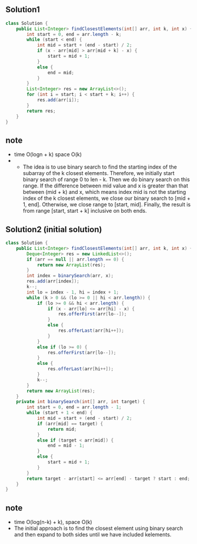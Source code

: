 ## Solution1 
``` java
class Solution {
    public List<Integer> findClosestElements(int[] arr, int k, int x) {
        int start = 0, end = arr.length - k;
        while (start < end) {
            int mid = start + (end - start) / 2;
            if (x - arr[mid] > arr[mid + k] - x) { 
                start = mid + 1;
            }
            else {
                end = mid;
            }
        }
        List<Integer> res = new ArrayList<>();
        for (int i = start; i < start + k; i++) {
            res.add(arr[i]);
        }
        return res;
    }
}
```

## note
* time O(logn + k) space O(k)
* * The idea is to use binary search to find the starting index of the subarray of the k closest elements. Therefore, we initially start binary search of range 0 to len - k. Then we do binary search on this range. If the difference between mid value and x is greater than that between (mid + k) and x, which means index mid is not the starting index of the k closest elements, we close our binary search to [mid + 1, end]. Otherwise, we close range to [start, mid]. Finally, the result is from range [start, start + k] inclusive on both ends.

## Solution2 (initial solution)
``` java
class Solution {
    public List<Integer> findClosestElements(int[] arr, int k, int x) {
        Deque<Integer> res = new LinkedList<>();
        if (arr == null || arr.length == 0) {
            return new ArrayList(res);
        }
        int index = binarySearch(arr, x);
        res.add(arr[index]);
        k--;
        int lo = index - 1, hi = index + 1;
        while (k > 0 && (lo >= 0 || hi < arr.length)) {
            if (lo >= 0 && hi < arr.length) {
                if (x - arr[lo] <= arr[hi] - x) {
                    res.offerFirst(arr[lo--]);
                }
                else {
                    res.offerLast(arr[hi++]);
                }
            }
            else if (lo >= 0) {
                res.offerFirst(arr[lo--]);
            }
            else {
                res.offerLast(arr[hi++]);
            }
            k--;
        }
        return new ArrayList(res);
    }
    private int binarySearch(int[] arr, int target) {
        int start = 0, end = arr.length - 1;
        while (start + 1 < end) {
            int mid = start + (end - start) / 2;
            if (arr[mid] == target) {
                return mid;
            }
            else if (target < arr[mid]) {
                end = mid - 1;
            }
            else {
                start = mid + 1;
            }
        }
        return target - arr[start] <= arr[end] - target ? start : end;
    }
}
```

## note
* time O(log(n-k) + k), space O(k)
* The initial approach is to find the closest element using binary search and then expand to both sides until we have included kelements. 
